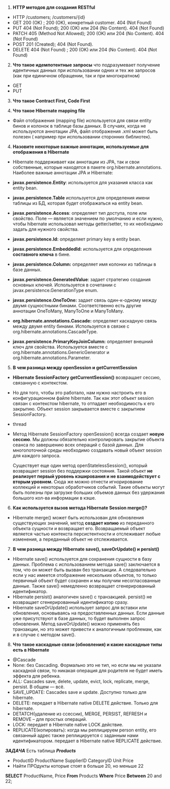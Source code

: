 1. **HTTP методов для создания RESTful**

- HTTP /customers; /customers/{id}
- GET 200 (OK)  ; 200 (OK), конкретный customer. 404 (Not Found)
- PUT 404 (Not Found); 200 (OK) или 204 (No Content). 404 (Not Found)
- PATCH 405 (Method Not Allowed); 200 (OK) или 204 (No Content). 404 (Not Found)
- POST 201 (Created); 404 (Not Found).
- DELETE 404 (Not Found) ; 200 (OK) или 204 (No Content). 404 (Not Found)

2. **Что такое идемпотентные запросы**
   что подразумевает получение идентичных данных при использовании одних и тех же запросов
   (как при единичном обращении, так и при многократном)

- GET
- PUT

3. **Что такое Contract First, Code First**

4. **Что такое Hibernate mapping file**

- Файл отображения (mapping file) используется для связи entity бинов и колонок
  в таблице базы данных. В случаях, когда не используются аннотации JPA, файл отображения .xml может быть полезен (
  например при использовании сторонних библиотек).

4. **Назовите некоторые важные аннотации, используемые для отображения в Hibernate**

- Hibernate поддерживает как аннотации из JPA, так и свои собственные, которые находятся в пакете
  org.hibernate.annotations. Наиболее важные аннотации JPA и Hibernate:

- **javax.persistence.Entity**: используется для указания класса как entity bean.
- **javax.persistence.Table** используется для определения имени таблицы из БД, которая будет отображаться на entity
  bean.
- **javax.persistence.Access**: определяет тип доступа, поле или свойство. Поле — является значением по умолчанию и если
  нужно, чтобы hibernate использовал методы getter/setter, то их необходимо задать для нужного свойства.
- **javax.persistence.Id:** определяет primary key в entity bean.
- **javax.persistence.EmbeddedId:** используется для определения **составного ключа** в бине.
- **javax.persistence.Column:** определяет имя колонки из таблицы в базе данных.
- **javax.persistence.GeneratedValue**: задает стратегию создания основных ключей. Используется в сочетании с
  javax.persistence.GenerationType enum.
- **javax.persistence.OneToOne:** задает связь один-к-одному между двумя сущностными бинами. Соответственно есть другие
  аннотации OneToMany, ManyToOne и ManyToMany.
- **org.hibernate.annotations.Cascade:** определяет каскадную связь между двумя entity бинами. Используется в связке с
  org.hibernate.annotations.CascadeType.
- **javax.persistence.PrimaryKeyJoinColumn:** определяет внешний ключ для свойства. Используется вместе с
  org.hibernate.annotations.GenericGenerator и org.hibernate.annotations.Parameter.

5. **В чем разница между openSession и getCurrentSession**

- **Hibernate SessionFactory getCurrentSession()** возвращает сессию, связанную с контекстом.
- Но для того, чтобы это работало, нам нужно настроить его в конфигурационном файле hibernate.
  Так как этот объект session связан с контекстом hibernate, то отпадает необходимость к его закрытию. Объект session
  закрывается вместе с закрытием SessionFactory.

- <property name="hibernate.current_session_context_class">thread</property>
- Метод Hibernate SessionFactory openSession() всегда создает **новую сессию**. Мы должны обязательно контролировать
  закрытие объекта сеанса по завершению всех операций с базой данных. Для многопоточной среды необходимо создавать новый
  объект session для каждого запроса.

  Существует еще один метод openStatelessSession(), который возвращает session без поддержки состояния. Такой объект **не
  реализует первый уровень кэширования и не взаимодействует с вторым уровнем.** Сюда же можно отнести игнорирование
  коллекций и некоторых обработчиков событий. Такие объекты могут быть полезны при загрузке больших объемов данных без
  удержания большого кол-ва информации в кэше.

6. **Как используется вызов метода Hibernate Session merge()?**

- Hibernate merge() может быть использован для обновления существующих значений, метод **создает копию** из переданного
  объекта сущности и возвращает его. Возвращаемый объект является частью контекста персистентности и отслеживает любые
  изменения, а переданный объект не отслеживается.

7. **В чем разница между Hibernate save(), saveOrUpdate() и persist()**

- Hibernate save() используется для сохранения сущности в базу данных. Проблема с использованием метода save() заключается в том, что он может быть вызван без транзакции. А следовательно если у нас имеется отображение нескольких объектов, то только первичный объект будет сохранен и мы получим несогласованные данные. Также save() немедленно возвращает сгенерированный идентификатор.
- Hibernate persist() аналогичен save() с транзакцией. persist() не возвращает сгенерированный идентификатор сразу.
- Hibernate saveOrUpdate() использует запрос для вставки или обновления, основываясь на предоставленных данных. Если данные уже присутствуют в базе данных, то будет выполнен запрос обновления. Метод saveOrUpdate() можно применять без транзакции, но это может привести к аналогичным проблемам, как и в случае с методом save().

8. **Что такое каскадные связи (обновления) и какие каскадные типы есть в Hibernate**

- @Cascade
- None: без Cascading. Формально это не тип, но если мы не указали каскадной связи, то никакая операция для родителя не будет иметь эффекта для ребенка.
- ALL: Cascades save, delete, update, evict, lock, replicate, merge, persist. В общем — всё.
- SAVE_UPDATE: Cascades save и update. Доступно только для hibernate.
- DELETE: передает в Hibernate native DELETE действие. Только для hibernate.
- DETATCH(удаление из ссессии), MERGE, PERSIST, REFRESH и REMOVE – для простых операций.
- LOCK: передает в Hibernate native LOCK действие.
- REPLICATE(копировать):  когда мы реплицируем person entity, его связанный адрес также реплицируется с заданным нами идентификатором. передает в Hibernate native REPLICATE действие.

***ЗАДАЧА***
Есть таблица ***Products***

- ProductID ProductName SupplierID CategoryID Unit Price
- Найти ПРОдукты которые стоят в больше 20, но меньше 22

**SELECT** ProductName, Price **From** Products **Where** Price **Between** 20 and 22;